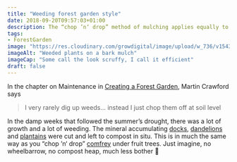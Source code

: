 ```yaml
---
title: "Weeding forest garden style"
date: 2018-09-20T09:57:03+01:00
description: The “chop ’n‘ drop” method of mulching applies equally to weeding in the forest garden
tags: 
- ForestGarden
image: "https://res.cloudinary.com/growdigital/image/upload/w_736/v1543960218/weeding-44068045164.jpg"
imageAlt: "Weeded plants on a bark mulch"
imageCap: "Some call the look scruffy, I call it efficient"
draft: false
---
```


In the chapter on Maintenance in [Creating a Forest Garden](https://www.agroforestry.co.uk/product/creating-a-forest-garden-2/), Martin Crawford says 

> I very rarely dig up weeds… instead I just chop them off at soil level

In the damp weeks that followed the summer’s drought, there was a lot of growth and a lot of weeding. The mineral accumulating [docks](https://pfaf.org/USER/Plant.aspx?LatinName=Rumex+obtusifolius), [dandelions](https://pfaf.org/user/plant.aspx?LatinName=Taraxacum+officinale) and [plantains](https://pfaf.org/user/plant.aspx?LatinName=Plantago+lanceolata) were cut and left to compost in situ. This is in much the same way as you “chop ’n‘ drop” [comfrey](https://pfaf.org/user/Plant.aspx?LatinName=Symphytum+uplandicum) under fruit trees. Just imagine, no wheelbarrow, no compost heap, much less bother 🙂
